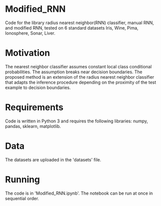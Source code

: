 # Modified_RNN
Code for the library radius nearest neighbor(RNN) classifier, manual RNN, and modified RNN, tested on 6 standard datasets Iris, Wine, Pima, Ionosphere, Sonar, Liver. 

# Motivation
The nearest neighbor classifier assumes constant local class conditional probabilities. The assumption breaks near decision boundaries. The proposed method is an extension of the radius nearest neighbor classifier that adapts the inference procedure depending on the proximity of the test example to decision boundaries. 

# Requirements
Code is written in Python 3 and requires the following libraries: numpy, pandas, sklearn, matplotlib.

# Data
The datasets are uploaded in the 'datasets' file. 

# Running
The code is in 'Modified_RNN.ipynb'. The notebook can be run at once in sequential order.
